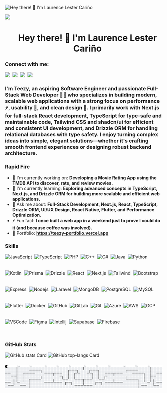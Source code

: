 ![Hey there! 👋 I'm Laurence Lester Cariño](https://static.wixstatic.com/media/53fad0_ce0704caa0174d6aa9b2b8101a62fa77~mv2.gif)

<div>
  <img src="https://visitor-badge.laobi.icu/badge?page_id=ayemteezy.ayemteezy&"  />
</div>

<div id="toc">
  <ul align="center" style="list-style: none">
    <summary>
      <h1>
        Hey there! 👋 I'm Laurence Lester Cariño
      </h1>
    </summary>
  </ul>
</div>

**<h3 align="left">Connect with me:</h3>** 
<p align="left"><a href="laurencelestercarino@gmail.com" target="_blank"><img src="https://img.shields.io/badge/Gmail-D14836?style=for-the-badge&logo=gmail&logoColor=white" height="28" style="margin-right: 4px"></a> <a href="https://github.com/ayemteezy" target="_blank"><img src="https://img.shields.io/badge/GitHub-100000?style=for-the-badge&logo=github&logoColor=white" height="28" style="margin-right: 4px"></a> <a href="https://www.linkedin.com/in/laurence-lester-cariño" target="_blank"><img src="https://img.shields.io/badge/LinkedIn-0077B5?style=for-the-badge&logo=linkedin&logoColor=white" height="28" style="margin-right: 4px"></a> <a href="https://twitter.com/ayemteezy" target="_blank"><img src="https://img.shields.io/badge/Twitter-000000?style=for-the-badge&logo=X&logoColor=white" height="28" style="margin-right: 4px"></a></p>

 **<h3 align="left">I'm Teezy, an aspiring Software Engineer and passionate Full-Stack Web Developer 👨‍💻 who specializes in building modern, scalable web applications with a strong focus on performance ⚡, usability 🎯, and clean design 🎨. I primarily work with Next.js for full-stack React development, TypeScript for type-safe and maintainable code, Tailwind CSS and shadcn/ui for efficient and consistent UI development, and Drizzle ORM for handling relational databases with type safety. I enjoy turning complex ideas into simple, elegant solutions—whether it's crafting smooth frontend experiences or designing robust backend architecture.</h3>**

**<h3 align="left">Rapid Fire</h3>**

- 💼 I'm currently working on: **Developing a Movie Rating App using the TMDB API to discover, rate, and review movies.**
- 🌱 I'm currently learning: **Exploring advanced concepts in TypeScript, Next.js, and Drizzle ORM for building more scalable and efficient web applications.**
- 💬 Ask me about: **Full-Stack Development, Next.js, React, TypeScript, Drizzle ORM, UI/UX Design, React Native, Flutter, and Performance Optimization.**
- ⚡ Fun fact: **I once built a web app in a weekend just to prove I could do it (and because coffee was involved).**
- 📂 Portfolio: **<a href="https://teezy-portfolio.vercel.app" target="_blank">https://teezy-portfolio.vercel.app</a>**

 **<h3 align="left">Skills</h3>**

<div style="display: flex; flex-wrap: wrap; gap: 4px; justify-content: left;"><img src="https://cdn.simpleicons.org/javascript/F7DF1E" height="48" alt="JavaScript" style="margin-right: 4px"> <img src="https://cdn.simpleicons.org/typescript/3178C6" height="48" alt="TypeScript" style="margin-right: 4px"> <img src="https://cdn.simpleicons.org/php/787CB5" height="48" alt="PHP" style="margin-right: 4px"> <img src="https://cdn.simpleicons.org/cplusplus/00599C" height="48" alt="C++" style="margin-right: 4px"> <img src="https://cdn.jsdelivr.net/gh/devicons/devicon/icons/csharp/csharp-original.svg" height="48" alt="C#" style="margin-right: 4px"> <img src="https://cdn.jsdelivr.net/gh/devicons/devicon/icons/java/java-original.svg" height="48" alt="Java" style="margin-right: 4px"> <img src="https://cdn.jsdelivr.net/gh/devicons/devicon/icons/python/python-original.svg" height="48" alt="Python" style="margin-right: 4px"> <img src="https://cdn.jsdelivr.net/gh/devicons/devicon/icons/kotlin/kotlin-original.svg" height="48" alt="Kotlin" style="margin-right: 4px"> <img src="https://cdn.simpleicons.org/prisma/2E5798" height="48" alt="Prisma" style="margin-right: 4px"> <img src="https://cdn.simpleicons.org/drizzle/1E1E1E" height="48" alt="Drizzle" style="margin-right: 4px"> <img src="https://cdn.simpleicons.org/react/61DAFB" height="48" alt="React" style="margin-right: 4px"> <img src="https://cdn.simpleicons.org/nextdotjs/000000" height="48" alt="Next.js" style="margin-right: 4px"> <img src="https://cdn.simpleicons.org/tailwindcss/06B6D4" height="48" alt="Tailwind" style="margin-right: 4px"> <img src="https://cdn.simpleicons.org/bootstrap/7952B3" height="48" alt="Bootstrap" style="margin-right: 4px"> <img src="https://cdn.simpleicons.org/express/000000" height="48" alt="Express" style="margin-right: 4px"> <img src="https://cdn.simpleicons.org/adonisjs/5A45FF" height="48" alt="Nodejs" style="margin-right: 4px"> <img src="https://cdn.simpleicons.org/laravel/FF2D20" height="48" alt="Laravel" style="margin-right: 4px"> <img src="https://cdn.simpleicons.org/mongodb/4DB33D" height="48" alt="MongoDB" style="margin-right: 4px"> <img src="https://cdn.simpleicons.org/postgresql/336791" height="48" alt="PostgreSQL" style="margin-right: 4px"> <img src="https://cdn.simpleicons.org/mysql/4479A1" height="48" alt="MySQL" style="margin-right: 4px"> <img src="https://cdn.simpleicons.org/flutter/02569B" height="48" alt="Flutter" style="margin-right: 4px"> <img src="https://cdn.jsdelivr.net/gh/devicons/devicon/icons/docker/docker-original.svg" height="48" alt="Docker" style="margin-right: 4px"> <img src="https://cdn.jsdelivr.net/gh/devicons/devicon/icons/github/github-original.svg" height="48" alt="GitHub" style="margin-right: 4px"> <img src="https://cdn.jsdelivr.net/gh/devicons/devicon/icons/gitlab/gitlab-original.svg" height="48" alt="GitLab" style="margin-right: 4px"> <img src="https://cdn.jsdelivr.net/gh/devicons/devicon/icons/git/git-original.svg" height="48" alt="Git" style="margin-right: 4px"> <img src="https://cdn.jsdelivr.net/gh/devicons/devicon/icons/azure/azure-original.svg" height="48" alt="Azure" style="margin-right: 4px"> <img src="https://cdn.jsdelivr.net/gh/devicons/devicon@latest/icons/amazonwebservices/amazonwebservices-original-wordmark.svg" height="48" alt="AWS" style="margin-right: 4px"> <img src="https://cdn.jsdelivr.net/gh/devicons/devicon/icons/googlecloud/googlecloud-original.svg" height="48" alt="GCP" style="margin-right: 4px"> <img src="https://cdn.jsdelivr.net/gh/devicons/devicon@latest/icons/vscode/vscode-original.svg" height="48" alt="VSCode" style="margin-right: 4px"> <img src="https://cdn.jsdelivr.net/gh/devicons/devicon@latest/icons/figma/figma-original.svg" height="48" alt="Figma" style="margin-right: 4px"> <img src="https://cdn.jsdelivr.net/gh/devicons/devicon@latest/icons/intellij/intellij-original.svg" height="48" alt="Intellij" style="margin-right: 4px"> <img src="https://cdn.jsdelivr.net/gh/devicons/devicon@latest/icons/supabase/supabase-original.svg" height="48" alt="Supabase" style="margin-right: 4px"> <img src="https://cdn.jsdelivr.net/gh/devicons/devicon/icons/firebase/firebase-plain.svg" height="48" alt="Firebase" style="margin-right: 4px"></div>

 **<h3 align="left">GitHub Stats</h3>**

<p align="left">
  <img width="48%" src="https://github-readme-stats.vercel.app/api?username=ayemteezy&theme=react&hide_title=false&hide_rank=false&show_icons=false&include_all_commits=false&count_private=true&line_height=23" alt="GitHub stats Card" />
  <img width="48%" src="https://github-readme-stats.vercel.app/api/top-langs?username=ayemteezy&theme=react&hide_title=false&layout=compact&langs_count=6&hide_progress=false&card_width=400" alt="GitHub top-langs Card" />
</p>

###

<picture>
  <source media="(prefers-color-scheme: dark)" srcset="https://raw.githubusercontent.com/ayemteezy/ayemteezy/output/pacman-contribution-graph-dark.svg">
  <source media="(prefers-color-scheme: light)" srcset="https://raw.githubusercontent.com/ayemteezy/ayemteezy/output/pacman-contribution-graph.svg">
  <img alt="pacman contribution graph" src="https://raw.githubusercontent.com/ayemteezy/ayemteezy/output/pacman-contribution-graph.svg">
</picture>

